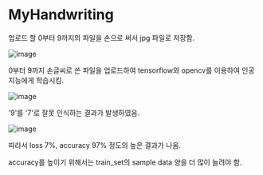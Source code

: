 # MyHandwriting

업로드 할 0부터 9까지의 파일을 손으로 써서 jpg 파일로 저장함.

![image](https://user-images.githubusercontent.com/75656859/229448577-43e1354a-e0ee-4013-a8b7-f9bb6ec7116a.png)


0부터 9까지 손글씨로 쓴 파일을 업로드하여 tensorflow와 opencv를 이용하여 인공지능에게 학습시킴.


![image](https://user-images.githubusercontent.com/75656859/229445591-4f1aabbe-3d47-4b4b-a4df-3d226764b77e.png)

'9'를 '7'로 잘못 인식하는 결과가 발생하였음.


![image](https://user-images.githubusercontent.com/75656859/229445698-b6fc7e6a-cd72-4900-99a7-1f96d508b88c.png)

따라서 loss 7%, accuracy 97% 정도의 높은 결과가 나옴.


accuracy를 높이기 위해서는 train_set의 sample data 양을 더 많이 늘려야 함.

